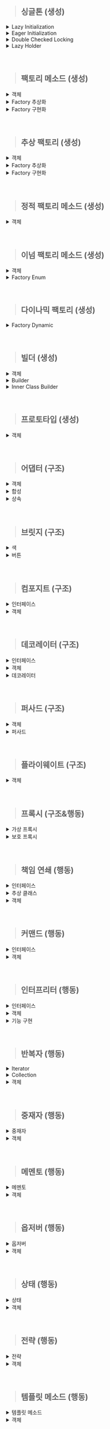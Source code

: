 
> ## 싱글톤 (생성)

<details>
  <summary>Lazy Initialization</summary>

- 늦은 초기화.
- private 생성자 static 메소드를 사용한 가장 보편적인 방식.
- 멀티 스레드 환경에 취약함.
  - 이를 해결 하고자 synchronized 사용.
  - 동기화로 인한 성능 저하 발생.

  ```java
  public class creational.singletone.LazyInitialization {
  
      private static creational.singletone.LazyInitialization instance;
  
      private creational.singletone.LazyInitialization() {
      }
  
      // 동기화 문제 해결을 위한 synchronized
      public static synchronized creational.singletone.LazyInitialization getInstance() {
          if (instance == null) {
              instance = new creational.singletone.LazyInitialization();
          }
  
          return instance;
      }
  }
  ```
</details>

<details>
  <summary>Eager Initialization</summary>

- 이른 초기화.
- 늦은 초기화에서 발생하는 동기화 성능 문제를 해결한 방법.
- static 인스턴스를 미리 생성하여 하나의 인스턴스만 생기도록 보장.
  - 인스턴스를 사용하지 않을 경우 메모리 낭비됨.

  ```java
  public class creational.singletone.EagerInaitialization {
      private static creational.singletone.EagerInaitialization instance = new creational.singletone.EagerInaitialization();
  
      private creational.singletone.EagerInaitialization() {
      }
  
      public static creational.singletone.EagerInaitialization getInstance() {
          return instance;
      }
  }
  ```
</details>

<details>
  <summary>Double Checked Locking</summary>

- volatile 키워드 사용하는 방식.
  - volatile 키워드는 자바 변수를 Main Memory 저장 함.
  - 멀티 스레드 환경에서는 하나의 스레드만 읽기/쓰기 가능 하고 나머지 스레드는 read 가능 하여 최신값 보장.
  - 변수 값을 읽을 때 CPU Cache에 저장된 값이 아닌 Main Memory에서 읽음.
    - 멀티 스레드일 경우 각각의 스레드는 CPU Cache에 저장된 각각의 값을 사용하므로 값의 불일치가 발생함.
- 늦은 초기화와 유사함.
- synchronized 키워드가 메소드 내부에 있음.
  - 메소드를 호출 할 때마다 동기화 걸리지 않아 좀 더 효율적.
  - 인스턴스를 필요로 하는 시점에 만들 수 있음.
- Java 1.5 이상만 가능.

  ```java
  public class creational.singletone.DoubleCheckedLocking {
      private volatile static creational.singletone.DoubleCheckedLocking instance;
  
      private creational.singletone.DoubleCheckedLocking(){}
  
      public static creational.singletone.DoubleCheckedLocking getInstance(){
          if (instance == null){
              synchronized (creational.singletone.DoubleCheckedLocking.class){
                  if(instance==null){
                      instance = new creational.singletone.DoubleCheckedLocking();
                  }
              }
          }
  
          return instance;
      }
  }
  ```
</details>

<details>
  <summary>Lazy Holder</summary>

- 현 시점 가장 완벽한 방법.
- inner class 특징인 호출 되기 전 참조 되지 않는 방식, static 특징인 한번만 호줄 하는 방식, final 키워드를 이용한 불변성 보장 등을 이용함.

  ```java
  public class creational.singletone.LazyHolder {
  
      private static class LazyHolderInner {
          private final static creational.singletone.LazyHolder INSTANCE = new creational.singletone.LazyHolder();
      }
  
      public static creational.singletone.LazyHolder getInstance() {
          return LazyHolderInner.INSTANCE;
      }
  }
  ```
</details>

<br/>
<br/>

> ## 팩토리 메소드 (생성)

<details>
  <summary>객체</summary>

- Drink가 부모, Coffee와 Tea는 자식 클래스.
- 해당 클래스들은 Factory의 부모 클래스는 아님.

  ```java
  package creational.factoryMethod;
  
  public class Drink {
  }
  ```

  ```java
  package creational.factoryMethod;
  
  public class Coffee extends Drink{
  }
  ```

  ```java
  package creational.factoryMethod;
  
  public class Tea extends Drink{
  }
  ```
</details>

<details>
  <summary>Factory 추상화</summary>

- 객체 생성 메소드만 가진 [인터페이스, 추상 클래스] 생성.

  ```java
  package creational.factoryMethod;
  
  public interface DrinkFactory {
      public Drink makeDrink();
  }
  ```

</details>

<details>
  <summary>Factory 구현화</summary>

- 부모를 상속 받은 서브 클래스 생성 또는 바로 기본 클래스 생성.

  ```java
  package creational.factoryMethod;
  
  public class DrinkFactoryImpl implements  DrinkFactory{
      @Override
      public Drink makeDrink() {
          return new Drink();
      }
  }
  ```

  ```java
  package creational.factoryMethod;
  
  public class CoffeeFactoryImpl implements DrinkFactory{
      @Override
      public Drink makeDrink() {
          System.out.println("makeCoffee");
          return new Coffee();
      }
  }
  ```

  ```java
  package creational.factoryMethod;
  
  public class TeaFactoryImpl implements DrinkFactory{
      @Override
      public Drink makeDrink() {
          System.out.println("makeTea");
          return new Tea();
      }
  }
  ```
</details>

<br/>
<br/>

> ## 추상 팩토리 (생성)

<details>
  <summary>객체</summary>

- 객체 집합 별 객체를 생성할 것임.
- 버거 세트가 객체 집합임. 매장별 각각 [햄버거, 음료수] 객체가 있음.

  ```java
  package creational.abstractFactory;
  
  public class BurgerKingHamburger implements Hamburger{
      public BurgerKingHamburger(){
          System.out.println("make BurgerKingHamburger");
      }
  }
  ```

  ```java
  package creational.abstractFactory;
  
  public class BurgerKingDrink implements Drink{
      public BurgerKingDrink(){
          System.out.println("make BurgerKingDrink");
      }
  }
  ```

  ```java
  package creational.abstractFactory;
  
  public class MacdonaldHamburger implements Hamburger{
      public MacdonaldHamburger(){
          System.out.println("make MacdonaldHamburger");
      }
  }
  ```

  ```java
  package creational.abstractFactory;
  
  public class MacdonaldDrink implements  Drink{
      public MacdonaldDrink(){
          System.out.println("make MacdonaldDrink");
      }
  }
  ```

  ```java
  package creational.abstractFactory;
  
  public class BurgerSet {
      private final Hamburger hamburger;
      private final Drink drink;
  
      public BurgerSet(Hamburger hamburger, Drink drink) {
          this.hamburger = hamburger;
          this.drink = drink;
      }
  
      public Hamburger getHamburger() {
          return hamburger;
      }
  
      public Drink getDrink() {
          return drink;
      }
  }
  ```


</details>

<details>
  <summary>Factory 추상화</summary>

- 굳이 따진다면 해당 팩토리는 버거 세트의 팩토리 메소드 패턴임.
- 타입 별 객체 집합 군 객체를 만드는 팩토리 이기 때문에 추상 팩토리라 할 수 있음.
- 결국 팩토리 메소드와 추상 팩토리는 서로 관계가 있음. 그렇다고 동일한 패턴은 아님.

  ```java
  package creational.abstractFactory;
  
  public interface BurgerSetFactory {
      public BurgerSet makeSet(String type);
  }
  ```

</details>

<details>
  <summary>Factory 구현화</summary>

- 실제 객체를 생성 하는 로직 구현.
- 타입별 버거 세트를 만들어서 반환함.

  ```java
  package creational.abstractFactory;
  
  public class BurgerSetFactoryImpl implements BurgerSetFactory{
      @Override
      public BurgerSet makeSet(String type) {
          BurgerSet burgerSet = null;
          switch (type){
              case "BurgerKing" -> burgerSet = new BurgerSet(new BurgerKingHamburger(), new BurgerKingDrink());
              case "Macdonald" -> burgerSet = new BurgerSet(new MacdonaldHamburger(), new MacdonaldDrink());
              default -> System.out.println("해당 버거 세트가 없음");
          }
          return burgerSet;
      }
  }
  ```
</details>

<br/>
<br/>

> ## 정적 팩토리 메소드 (생성)

<details>
  <summary>객체</summary>

- 객체 안에 객체를 반환하는 스태틱 메소드가 있음.

  ```java
  package creational.staticFactoryMethod;
  
  public class Drink {
      private Drink(){}
  
      public static Drink from(String msg){
          System.out.println("make Drink" + msg);
          return new Drink();
      }
  
      public static Drink of(String... msg){
          System.out.println("make Drink");
          for (String str :
                  msg) {
              System.out.println(str);
          }
          return new Drink();
      }
  
      public static Drink getInstance(){
          return new Drink();
      }
  
      public static Drink newInstance(){
          return new Drink();
      }
  
      public static String getString(){
          return "Drink";
      }
  
      public static String newString(){
          return "Drink";
      }
  }
  ```
</details>

<br/>
<br/>

> ## 이넘 팩토리 메소드 (생성)
<details>
  <summary>객체</summary>

- 음식을 상속받은 음료수와 햄버거.

  ```java
  package creational.enumFactoryMethod;
  
  public interface Food {
  }
  ```
  ```java
  package creational.enumFactoryMethod;
  
  public class Drink implements Food{
      public Drink(){
          System.out.println("make Drink");
      }
  }
  ```
  ```java
  package creational.enumFactoryMethod;
  
  public class Hamburger implements Food{
      public Hamburger(){
          System.out.println("make Hamburger");
      }
  }
  ```

</details>

<details>
  <summary>Factory Enum</summary>

- Enum 상수로 음료수, 햄버거 생성.
- 추상 메소드를 만들어 모든 상수에서 구현하도록 강제함.

  ```java
  package creational.enumFactoryMethod;
  
  public enum EnumFoodFactory {
      DRINK("음료수"){
        public Food createFood(){
            return new Drink();
        }
      },
      HAMBURGER("햄버거") {
          public Food createFood(){
              return new Hamburger();
          }
      };
  
      private final String name;
  
      EnumFoodFactory(String name) {
          this.name = name;
      }
      String getName(){
          return this.name;
      }
  
      // 추상 메소드. 모든 상수에서 구현 해야 함.
      abstract Food createFood();
  }
  ```
</details>


<br/>
<br/>


> ## 다이나믹 팩토리 (생성)

<details>
  <summary>Factory Dynamic</summary>

- 객체는 Enum Factory에서 사용한 객체 재사용함.
- 예외 처리가 중요함.

  ```java
  package creational.dynamicFactory;
  
  import creational.enumFactoryMethod.Drink;
  import creational.enumFactoryMethod.Food;
  import creational.enumFactoryMethod.Hamburger;
  
  import java.lang.reflect.Constructor;
  import java.lang.reflect.InvocationTargetException;
  import java.util.HashMap;
  import java.util.Map;
  
  public class DynamicFactory {
      // 클래스를 넣을 Map
      private static final Map<String, Class<? extends Food>> registerTypes = new HashMap<>();
  
      // map에 기본적으로 들어가는 클래스
      static {
          registerTypes.put("Hamburger", Hamburger.class);
          registerTypes.put("Drink", Drink.class);
      }
  
      // 이후 개발 도중 추가해야 되는 클래스가 생긴 경우 사용
      public static void setRegisterTypes(String type, Class<? extends Food> cls){
          registerTypes.put(type, cls);
      }
  
      private static Food getFood(String type) throws NoSuchMethodException, InvocationTargetException, InstantiationException, IllegalAccessException {
          // 해당 타입의 클래스 가져오기
          Class<?> cls = registerTypes.get(type);
  
          if(cls == null){
              throw new RuntimeException();
          }
  
          // 해당 클래스에서 생성자 가져오기
          Constructor<?> foodConstructor = cls.getDeclaredConstructor();
  
          // Reflection API를 통해 인스턴스 만들고 업캐스팅
          return (Food) foodConstructor.newInstance();
      }
  
      public static Food createFood(String type){
          Food food = null;
  
          try {
              food = getFood(type);
          } catch (NoSuchMethodException | InvocationTargetException | InstantiationException | IllegalAccessException | RuntimeException e) {
              System.err.println("해당 음식이 없습니다.");
          }
          return food;
      }
  
  }
  ```
</details>


<br/>
<br/>

> ## 빌더 (생성)

<details>
  <summary>객체</summary>

- 음료수.
- 객체 안에 빌더 처럼 메소드를 구현할 순 있으나, 빌더 패턴은 아니고 단순 Setter임.
- 생성자를 private 하게 만들 수 없음.

```java
package creational.builder;

public class Drink {
  private String name;
  private String size;
  private String price;

// 해당 로직은 setter와 다를바 없으며 불변성을 보장하지 못함. creational.builder 패턴이라 보기 힘듬.
//    public Drink name(String name){
//        this.name = name;
//        return this;
//    }
//
//    public Drink size(String size){
//        this.size = size;
//        return this;
//    }
//
//    public Drink price(String price){
//        this.price = price;
//        return this;
//    }

  public Drink(String name, String size, String price) {
    this.name = name;
    this.size = size;
    this.price = price;
  }

  @Override
  public String toString() {
    return "Drink{" +
            "name='" + name + '\'' +
            ", size='" + size + '\'' +
            ", price='" + price + '\'' +
            '}';
  }
}
```

</details>

<details>
  <summary>Builder</summary>

- Drink 생성 역할을 하는 클래스.

```java
package creational.builder;

public class DrinkBuilder {
  private String name;
  private String size;
  private String price;

  public DrinkBuilder name(String name) {
    this.name = name;
    return this;
  }

  public DrinkBuilder size(String size) {
    this.size = size;
    return this;
  }

  public DrinkBuilder price(String price) {
    this.price = price;
    return this;
  }

  public Drink build() {
    return new Drink(this.name, this.size, this.price);
  }
}
```

</details>

<details>
  <summary>Inner Class Builder</summary>

- 객체의 생성자를 private 하게 만들 수 있음.

  ```java
  package creational.builder;
  
  public class Hamburger {
      private String name;
      private String size;
      private int price;
  
      public static class HamburgerBuilder{
          private String name;
          private String size;
          private int price;
  
          public HamburgerBuilder name(String name){
              this.name = name;
              return this;
          }
  
          public HamburgerBuilder size(String size){
              this.size = size;
              return this;
          }
  
          public HamburgerBuilder price(int price){
              this.price = price;
              return this;
          }
  
          public Hamburger build(){
              return new Hamburger(this.name, this.size, this.price);
          }
      }
  
      private Hamburger(String name, String size, int price) {
          this.name = name;
          this.size = size;
          this.price = price;
      }
  
      @Override
      public String toString() {
          return "Hamburger{" +
                  "name='" + name + '\'' +
                  ", size='" + size + '\'' +
                  ", price=" + price +
                  '}';
      }
  }
  ```

</details>

<br/>
<br/>

> ## 프로토타입 (생성)

<details>
  <summary>객체</summary>

- Cloneable 상속 받아 오버라이딩.
- 깊은 복사.

  ```java
  package creational.prototpye;
  
  import java.util.ArrayList;
  import java.util.List;
  
  public class Drink implements Cloneable {
      private List<Integer> list = new ArrayList<>();
  
      public Drink(List<Integer> list) {
          this.list = list;
      }
  
      @Override
      protected Object clone() throws CloneNotSupportedException {
          List<Integer> copyList = new ArrayList<>(list);
          return new Drink(copyList);
      }
  
      @Override
      public String toString() {
  
          return "Drink{" +
                  "list = " + System.identityHashCode(list) + list +
                  '}';
      }
  }
  ```
</details>

<br/>
<br/>

> ## 어댑터 (구조)

<details>
  <summary>객체</summary>

- 시동 on/off 기능이 있는 자동차 클래스.
- fly 기능이 있는 날개 인터페이스.

  ```java
  package structural;
  
  public class Car {
  
      public Car(){
          System.out.println("make Car");
      }
  
      public void start(){
          System.out.println("시동 걸기");
      }
  
      public void end(){
          System.out.println("시동 끄기");
      }
  }
  ```
  ```java
  package structural.adaptor;
  
  public interface Wing {
      public void fly();
  }
  ```

</details>

<details>
  <summary>합성</summary>

- 멤버 변수로 기존 클래스를 가짐.
- 추가 기능 인터페이스 상속받음.

  ```java
  package structural.adaptor;
  
  import structural.Car;
  
  public class FlyCar1 implements Wing{
      private Car car;
  
      public FlyCar1(Car car){
          this.car = car;
          System.out.println("make FlyCar1");
      }
  
      public void start(){
          car.start();
      }
  
      public void end(){
          car.end();
      }
  
      @Override
      public void fly() {
          System.out.println("날기");
      }
  }
  ```

</details>

<details>
  <summary>상속</summary>

- 기존 클래스를 상속 받음.
- 추가 기능 인터페이스를 상속 받음.

  ```java
  package structural.adaptor;
  
  import structural.Car;
  
  public class FlyCar2 extends Car implements Wing {
  
      public FlyCar2(){
          System.out.println("make FlyCar2");
      }
  
      @Override
      public void fly() {
          System.out.println("날기");
      }
  }
  ```
</details>

<br/>
<br/>

> ## 브릿지 (구조)

<details>
  <summary>색</summary>

- 색은 버튼의 특징중 하나.
- 버튼이 Color 인터페이스를 바로 상속 받아도 되며 일반적으로 상속을 추천함.
- 해당 예시는 상속이 아닌 사용을 이용한 방법을 이용함.
- interface가 브릿지 역할.

  ```java
  package structural.bridge;
  
  public interface Color {
      public void getColor();
  }
  
  ```
  ```java
  package structural.bridge;
  
  public class Red implements Color{
      @Override
      public void getColor() {
          System.out.println("Red");
      }
  }
  
  ```
  ```java
  package structural.bridge;
  
  public class Blue implements Color{
      @Override
      public void getColor() {
          System.out.println("Blue");
      }
  }
  
  ```
</details>

<details>
  <summary>버튼</summary>

- 버튼을 종류에 따라 객체로 만들 수 있음.
- 만약, 기능별 인터페이스를 따로 구현한다면 아래 예시처럼 Start, End 객체를 각각 만들 필요가 없다.
- 여러 상황을 보여주고자 abstract class를 사용했으며 이를 상속 받는 예시임.
- 즉, 기능은 상속을 이용하였고 특징은 사용을 이용하였다 볼 수 있음.
- abstract class가 브릿지 역할.

  ```java
  package structural.bridge;
  
  public abstract class Button {
      Color color;
  
      protected Button(Color color){
          this.color = color;
      }
  
      public abstract void action();
  }
  ```
  ```java
  package structural.bridge;
  
  public class StartButton extends Button{
  
      public StartButton(Color color) {
          super(color);
      }
  
      @Override
      public void action() {
          System.out.println("Start!!!");
      }
  }
  ```
  ```java
  package structural.bridge;
  
  public class EndButton extends Button{
      public EndButton(Color color) {
          super(color);
      }
  
      @Override
      public void action() {
          System.out.println("End!!!");
      }
  }
  ```

</details>

<br/>
<br/>

> ## 컴포지트 (구조)

<details>
  <summary>인터페이스</summary>

- 공통적인 부분을 추상화.
- Item이 최상위 공통 부분이며, Box는 상위 공통 부분임.

  ```java
  package structural.composite;
  
  public interface Item {
      int getPrice();
      String getName();
  }
  ```
  
  ```java
  package structural.composite;
  
  public interface Box  extends Item{
      void addItem(Item item);
      void removeItem(Item item);
      int getAllPrice();
      String getItems();
  }
  ```
</details>

<details>
  <summary>객체</summary>

- 상자 안에 상자 혹은 아이템이 들어갈 수 있음.
  - List는 최상위 인터페이스 Item을 받을 수 있게 만들었음.

  ```java
  package structural.composite;
  
  public class NormalItem implements Item{
      private String name;
      private int price;
  
      public NormalItem(String name, int price) {
          this.name = name;
          this.price = price;
      }
  
      @Override
      public int getPrice() {
          return this.price;
      }
  
      @Override
      public String getName() {
          return this.name;
      }
  }
  ```

  ```java
  package structural.composite;
  
  import java.util.ArrayList;
  import java.util.List;
  import java.util.stream.Collectors;
  
  public class NormalBox implements Box {
      private final List<Item> list;
      private String name;
      private int price;
  
      public NormalBox(String name, int price) {
          this.name = name;
          this.price = price;
          this.list = new ArrayList<>();
      }
  
      @Override
      public void addItem(Item item) {
          list.add(item);
      }
  
      @Override
      public void removeItem(Item item) {
          list.remove(item);
      }
  
      @Override
      public int getAllPrice() {
          return list.stream()
                  .mapToInt(item -> item instanceof Box box ? box.getAllPrice() + item.getPrice() : item.getPrice())
                  .sum();
      }
  
      @Override
      public int getPrice() {
          return this.price;
      }
  
      @Override
      public String getName() {
          return this.name;
      }
  
      @Override
      public String getItems() {
          return getName() + " = { " + list.stream().map(item -> item instanceof Box box ? box.getItems() : item.getName()).collect(Collectors.joining(", ")) + " }";
      }
  }
  ```

</details>

<br/>
<br/>

> ## 데코레이터 (구조)

<details>
  <summary>인터페이스</summary>

- 햄버거가 가지는 기본 기능을 추상화.

  ```java
  package structural.decorator;
  
  public interface Hamburger {
      public String getName();
  }
  ```

</details>

<details>
  <summary>객체</summary>

- 기본 햄버거 객체.

  ```java
  package structural.decorator;
  
  public class BasicHamBurger implements Hamburger{
      @Override
      public String getName() {
          return "햄버거";
      }
  }
  
  ```

</details>

<details>
  <summary>데코레이터</summary>

- 토핑. 즉, 데코레이터 하려는 특징 또는 기능임. 
- 해당 패턴을 통해 기존 객체에 기능 또는 특징을 더해 새로운 객체로 반환한다.
- 해당 코드는 완전 새로운 객체가 됨. 기존 객체를 사용할 수는 없을 듯 하다.
- 결국, 클래스를 만들어야 하는건 동일하나, 종류별로 모두 만들 필요는 없다.
  - ex) 불고기 불고기 햄버거, 불고기 치즈 햄버거 등 객체 클래스는 불필요.
- 굳이 추상 클래스로 만들 필요는 없을 것 같기도 하다.

  ```java
  package structural.decorator;
  
  public abstract class HamburgerDecorator implements Hamburger{
      private Hamburger hamburger;
  
      public HamburgerDecorator(Hamburger hamburger) {
          this.hamburger = hamburger;
      }
  
      @Override
      public String getName() {
          return hamburger.getName();
      }
  }
  
  ```

  ```java
  package structural.decorator;
  
  public class CheeseDecorator extends HamburgerDecorator{
      public CheeseDecorator(Hamburger hamburger) {
          super(hamburger);
      }
  
      @Override
      public String getName() {
          return "치즈 " + super.getName();
      }
  }
  
  ```

  ```java
  package structural.decorator;
  
  public class BulgogiDecorator extends HamburgerDecorator{
      public BulgogiDecorator(Hamburger hamburger) {
          super(hamburger);
      }
  
      @Override
      public String getName() {
          return "불고기 " + super.getName();
      }
  }
  
  ```

</details>

<br/>
<br/>

> ## 퍼사드 (구조)

<details>
  <summary>객체</summary>

- 필요한 객체들. (사람, 피자, TV)
- 각 객체 별 기능이 있음.

  ```java
  package structural.facade;
  
  public class Person {
      public void move(){
          System.out.println("움직인다");
      }
  
      public void watch(){
          System.out.println("본다");
      }
  }
  ```

  ```java
  package structural.facade;
  
  public class Pizza {
      public void addTopping(){
          System.out.println("토핑 추가");
      }
  
  }
  ```
  
  ```java
  package structural.facade;
  
  public class Tv {
      public void ON(){
          System.out.println("전원 ON");
      }
  }
  ```

</details>

<details>
  <summary>퍼사드</summary>

- 하나의 기능을 위해 필요한 서브 클래스의 기능을 가져와 구현함.
- 따로 자신만의 기능을 구현하지는 않고 서브 클래스의 기능을 호출하는 용도.

  ```java
  package structural.facade;
  
  public class Facade {
      public void action(){
          Person person = new Person();
          Tv tv = new Tv();
          Pizza pizza = new Pizza();
  
          person.move();
          pizza.addTopping();
          person.move();
          tv.ON();
          person.watch();
      }
  }
  
  ```

</details>

<br/>
<br/>

> ## 플라이웨이트 (구조)

<details>
  <summary>객체</summary>

- 먼저 불변인 공통 부분을 따로 빼서 클래스로 만듬. (Model)
- Model의 특성이 동일한지 아닌지 판단하기 위해 Factory에서 고유 키값 부여. (Map 변수 이용, FlyWeightFactory 라고도 불림)
- 해당 Model이 있으면 불러오고 없으면 새로 만듬. 이후 만들어진 Model을 실제 객체의 공통 변수에 넣어줌. (Tree)

  ```java
  package structural.flyweight;
  
  import java.util.HashMap;
  import java.util.Map;
  
  public class Model {
      String type;
  
      private Model(String type) {
          this.type = type;
      }
  
      public static class Factory {
          private static final Map<String, Model> cache = new HashMap<>();
  
          public static Model getInstance(String type) {
              if (cache.containsKey(type)) {
                  System.out.print("[기존 나무 모델 가져오기] ");
                  return cache.get(type);
              } else {
                  Model model = new Model(type);
                  cache.put(type, model);
                  System.out.print("[새로운 나무 모델 생성하기] ");
                  return model;
              }
          }
      }
  }
  ```

  ```java
  package structural.flyweight;
  
  public class Tree {
      Model model;
      double x;
      double y;
  
      private Tree(Model model, double x, double y) {
          this.model = model;
          this.x = x;
          this.y = y;
      }
  
      public static class Factory {
          public static Tree getInstance(String type) {
              Model model = Model.Factory.getInstance(type);
              double x = Math.random() * 10000;
              double y = Math.random() * 10000;
  
              System.out.println(type + "의 좌표: x=" + x + ", y=" + y);
              return new Tree(model, x, y);
          }
      }
  }
  ```

</details>

<br/>
<br/>


> ## 프록시 (구조&행동)

<details>
  <summary>가상 프록시</summary>

- 프록시 객체와 실제 객체의 인터페이스를 동일하게 둠.
- 프록시에서 객체의 메소드를 호출하도록 설계.
- 실제 객체가 생성되지 않았음에도 프록시 객체를 통해 로직 넘어감.

  ```java
  package structural.proxy;
  
  interface Image {
      public void showImage();
  
  }
  ```

  ```java
  package structural.proxy;
  
  public class HighImage implements Image{
      String path;
  
      public HighImage(String path) {
          System.out.println(path + " 경로의 이미지 로딩");
          this.path = path;
      }
  
  
      @Override
      public void showImage() {
          System.out.println(path+ " 경로의 이미지 출력");
      }
  }
  
  ```

  ```java
  package structural.proxy;
  
  public class VirtualProxy implements Image {
      String path;
  
  
      public VirtualProxy(String path) {
          this.path = path;
          System.out.println(path +" 경로의 프록시 생성");
      }
  
      @Override
      public void showImage() {
          HighImage highImage = new HighImage(this.path);
          highImage.showImage();
      }
  }
  ```

</details>

<details>
  <summary>보호 프록시</summary>

- 가상 프록시에 권한을 추가한 것.
- 가상 프록시랑 별 차이가 없다.

  ```java
  package structural.proxy;
  
  public class ProtectiveProxy implements Image{
      String path;
      String authority;
  
      public ProtectiveProxy(String path, String authority) {
          this.path = path;
          this.authority = authority;
          System.out.println("["+path +" 경로, "+authority+"사용자] 프록시 생성");
      }
  
      @Override
      public void showImage() {
          if(this.authority.equals("관리자")){
              System.out.println("관리자 접근");
              HighImage highImage = new HighImage(this.path);
              highImage.showImage();
          }else {
              System.out.println(this.authority + "는 접근할 수 없습니다.");
          }
      }
  }
  ```
</details>


<br/>
<br/>

> ## 책임 연쇄 (행동)

<details>
  <summary>인터페이스</summary>

- Handler가 가지는 기본적인 기능을 포함하고 있음.
- 책임질 다음 Handler Setter와 해당 프로세스에서 진행할 기능 구현을 강제해야 함.

```java
package behavioral.chainOfResponsibility;

public interface Handler {
    void setNextHandler(Handler handler);
    void process(String authority);
}
```

</details>


<details>
  <summary>추상 클래스</summary>

- 해당 추상 클래스는 굳이 없어도 됨.
- 바로 객체에 인터페이스를 상속 받도록 하는게 일반적.
- 해당 예시는 기능적으로 좀더 세분화 해보고자 작성함.

  ```java
  package behavioral.chainOfResponsibility;
  
  public abstract class LoginHandler implements Handler{
  
      Handler handler;
  
      @Override
      public void setNextHandler(Handler handler) {
          this.handler = handler;
      }
  
      @Override
      public void process(String authority) {
          try{
              this.handler.process(authority);
          }catch (Exception e){
              System.out.println("로그인 실패");
          }
      }
  }
  
  ```

</details>


<details>
  <summary>객체</summary>

- 각자의 객체가 process를 자신 만의 기능을 넣어 구현해야함.

```java
package behavioral.chainOfResponsibility;

public class Admin extends LoginHandler {

    @Override
    public void process(String authority) {
        if ("Admin".equals(authority)) {
            System.out.println("관리자 로그인 완료");
        } else {
            super.process(authority);
        }
    }
}
```

```java
package behavioral.chainOfResponsibility;

public class User extends LoginHandler{
    @Override
    public void process(String authority) {
        if("User".equals(authority)){
            System.out.println("사용자 로그인 완료");
        }else {
            super.process(authority);
        }
    }
}
```

</details>

<br/>
<br/>

> ## 커맨드 (행동)

<details>
  <summary>인터페이스</summary>

- 책임 연쇄와 비슷함.
- 기본 기능을 추상화.

  ```java
  package behavioral.command;
  
  public interface Command {
      void run();
  }
  ```

</details>

<details>
  <summary>객체</summary>

- command를 상속받은 객체와 이를 매개 변수로 받을 수 있는 객체.

  ```java
  package behavioral.command;
  
  public class HeaterCommand implements Command{
      @Override
      public void run() {
          System.out.println("히터 ON");
      }
  }
  ```

  ```java
  package behavioral.command;
  
  public class LampCommand implements Command{
      @Override
      public void run() {
          System.out.println("램프 ON");
      }
  }
  ```
  
  ```java
  package behavioral.command;
  
  public class Button {
      private Command command;
  
      public void setCommand(Command command) {
          this.command = command;
      }
  
      public void action(){
          command.run();
      }
  }
  ```

</details>

<br/>
<br/>

> ## 인터프리터 (행동)

<details>
  <summary>인터페이스</summary>

- 예제로 사칙연산 계산기를 만들 예정.
- 패턴 개념은 어렵지 않으나 기능 구현 과정이 어려움.

  ```java
  package behavioral.interpreter;
  
  public interface Expression {
      double interpret();
  }
  ```

</details>

<details>
  <summary>객체</summary>

- 사칙연산자 식에는 크게 두개의 객체가 존재한다 볼 수 있음.
- 하나는 피연산자, 다른 하나는 연산자.
- 연산자는 총 4개만 각각의 객체로 구현함.
- 동일안 인터페이스를 상속 받아 피연산자, 연산자 구분 없이 일단 하나의 stack으로 관리할 수 있음.

  ```java
  package behavioral.interpreter;
  
  public class Number implements Expression{
      private double value;
  
      public Number(double value) {
          this.value = value;
      }
  
      @Override
      public double interpret() {
          return value;
      }
  }
  ```

  ```java
  package behavioral.interpreter;
  
  public class Addition implements Expression{
  
      private Expression leftOperand;
      private Expression rightOperand;
  
  
      public Addition(Expression leftOperand, Expression rightOperand) {
          this.leftOperand = leftOperand;
          this.rightOperand = rightOperand;
      }
  
      @Override
      public double interpret() {
          return leftOperand.interpret() + rightOperand.interpret();
      }
  }
  ```

  ```java
  package behavioral.interpreter;
  
  public class Subtraction implements Expression{
      private Expression leftOperand;
      private Expression rightOperand;
  
      public Subtraction(Expression leftOperand, Expression rightOperand) {
          this.leftOperand = leftOperand;
          this.rightOperand = rightOperand;
      }
  
      @Override
      public double interpret() {
          return leftOperand.interpret() - rightOperand.interpret();
      }
  }
  ```

  ```java
  package behavioral.interpreter;
  
  public class Multiplication implements Expression{
  
      private Expression leftOperand;
      private Expression rightOperand;
  
      public Multiplication(Expression leftOperand, Expression rightOperand) {
          this.leftOperand = leftOperand;
          this.rightOperand = rightOperand;
      }
  
      @Override
      public double interpret() {
          return leftOperand.interpret() * rightOperand.interpret();
      }
  }
  ```

  ```java
  package behavioral.interpreter;
  
  public class Division implements Expression {
      private Expression leftOperand;
      private Expression rightOperand;
  
      public Division(Expression leftOperand, Expression rightOperand) {
          this.leftOperand = leftOperand;
          this.rightOperand = rightOperand;
      }
  
      @Override
      public double interpret() {
          if (rightOperand.interpret() == 0) {
              throw new ArithmeticException("Division by zero");
          }
          return leftOperand.interpret() / rightOperand.interpret();
      }
  }
  ```

</details>

<details>
  <summary>기능 구현</summary>

- 사칙연산자는 패턴과 상관 없이 추가적인 기능 구현이 필요하여 추가하였음.
- 가끔 코딩 테스트에 사칙연산을 구현하는 문제가 나오니 숙지하면 좋을 듯 함.

```java
package behavioral.interpreter;

import java.util.Scanner;
import java.util.Stack;

public class Main {
    public static void main(String[] args) {
        Scanner scanner = new Scanner(System.in);

        System.out.println("사칙연산 표현식을 입력하세요:");
        String userInput = scanner.nextLine();

        Expression expression = buildExpression(userInput);

        try {
            double result = expression.interpret();
            System.out.println("결과: " + result);
        } catch (Exception e) {
            System.out.println("오류 발생: " + e.getMessage());
        }
    }

    private static Expression buildExpression(String userInput) {
        String[] tokens = userInput.split(" ");
        Stack<Expression> expressionStack = new Stack<>();
        Stack<String> operatorStack = new Stack<>();

        for (String token : tokens) {
            if (isNumeric(token)) {
                expressionStack.push(new Number(Double.parseDouble(token)));
            } else if ("+-*/".contains(token)) {
                while (!operatorStack.isEmpty() && hasPrecedence(token, operatorStack.peek())) {
                    String topOperator = operatorStack.pop();
                    Expression rightOperand = expressionStack.pop();
                    Expression leftOperand = expressionStack.pop();
                    expressionStack.push(createOperatorExpression(leftOperand, rightOperand, topOperator));
                }
                operatorStack.push(token);
            } else {
                throw new IllegalArgumentException("잘못된 표현식입니다: " + token);
            }
        }

        while (!operatorStack.isEmpty()) {
            String topOperator = operatorStack.pop();
            Expression rightOperand = expressionStack.pop();
            Expression leftOperand = expressionStack.pop();
            expressionStack.push(createOperatorExpression(leftOperand, rightOperand, topOperator));
        }

        if (expressionStack.size() == 1) {
            return expressionStack.pop();
        } else {
            throw new IllegalArgumentException("잘못된 표현식입니다.");
        }
    }

    private static Expression createOperatorExpression(Expression left, Expression right, String operator) {
        return switch (operator) {
            case "+" -> new Addition(left, right);
            case "-" -> new Subtraction(left, right);
            case "*" -> new Multiplication(left, right);
            case "/" -> new Division(left, right);
            default -> throw new IllegalArgumentException("지원되지 않는 연산자입니다: " + operator);
        };
    }

    private static boolean isNumeric(String str) {
        try {
            Double.parseDouble(str);
            return true;
        } catch (NumberFormatException e) {
            return false;
        }
    }

    private static boolean hasPrecedence(String op1, String op2) {
        return (!op1.equals("*") && !op1.equals("/")) || (!op2.equals("+") && !op2.equals("-"));
    }

}
```

</details>

<br/>
<br/>

> ## 반복자 (행동)

<details>
  <summary>Iterator</summary>

- 저장소에서 넘어온 배열을 실질적으로 접근할 수 있게 해주는 역할.
- 공통 코드를 만들어 재사용.

  ```java
  package behavioral.iterator;
  
  public interface Iterator {
      boolean hasNext();
      Object next();
  }
  ```

  ```java
  package behavioral.iterator;
  
  public class HamburgerIterator implements Iterator{
      Hamburger[] arr;
      private int index = 0;
  
      public HamburgerIterator(Hamburger[] arr) {
          this.arr = arr;
      }
  
      @Override
      public boolean hasNext() {
          return index < arr.length;
      }
  
      @Override
      public Hamburger next() {
          return arr[index++];
      }
  }
  ```

</details>

<details>
  <summary>Collection</summary>

- 여러 객체를 저장하기 위한 저장소.
- 저장소에 저장된 배열을 Iterator에 넘기는 역할.

  ```java
  package behavioral.iterator;
  
  public interface Collection {
      Iterator iterator();
  }
  
  ```
  
  ```java
  package behavioral.iterator;
  
  public class HamburgerCollection implements Collection{
      Hamburger[] arr;
      private int index;
  
      public HamburgerCollection(int size) {
          this.arr = new Hamburger[size];
      }
  
      public void add(Hamburger hamburger){
          if(index<arr.length){
              arr[index++] = hamburger;
          }
      }
  
      @Override
      public Iterator iterator() {
          return new HamburgerIterator(this.arr);
      }
  
  }
  ```


</details>

<details>
  <summary>객체</summary>

- 저장소에 담으려는 객체.

  ```java
  package behavioral.iterator;
  
  public class Hamburger {
      String name;
      int price;
  
      public Hamburger(String name, int price) {
          this.name = name;
          this.price = price;
      }
  
      @Override
      public String toString() {
          return "Hamburger{" +
                  "name='" + name + '\'' +
                  ", price=" + price +
                  '}';
      }
  }
  ```

</details>

<br/>
<br/>

> ## 중재자 (행동)

<details>
  <summary>중재자</summary>

- 해당 패턴을 작성하며 많은 고민을 하였음.
- 중재자는 객체간의 연결을 자신을 통해 연결할 수 있도록 도와주는 역할임.
- 이때, 중재자를 객체의 필드 값으로 넣어 구현할 것인지, 아니면 중재자에서 객체와 메시지를 전달 받아 구현할 것인지는 패턴과 상관없음.
- 중재자 패턴은 객체가 가지고 있어야 할 다른 객체들의 리스트를 대신 가지고 있는것이 이 패턴의 핵심일 뿐임. 기능을 어떻게 구현할 지는 알아서 판단 해야 함.
- 현재 예시는 중재자와 객체 클래스간의 의존도를 높이는 대신 기능 별로 구현한 것임.
  - 의존도가 발생하였기 때문에 중재자와 객체 클래스를 동시에 작성해야 함. 

  ```java
  package behavioral.mediator;
  
  public interface Mediator {
      void notice();
      void forwardRequest(String msg);
  }
  ```
  
  ```java
  package behavioral.mediator;
  
  import java.util.ArrayList;
  import java.util.List;
  
  public class ItemMediator implements Mediator {
  
      List<Adventurer> list = new ArrayList<>();
  
      public void addAdventurer(Adventurer adventurer) {
          list.add(adventurer);
      }
  
      public void forwardRequest(String msg) {
          notice();
          for (Adventurer adventurer : list
          ) {
              System.out.print(adventurer.getName()+"에게 전달 -> ");
              adventurer.receiveRequestToMediator(msg);
          }
      }
  
      @Override
      public void notice() {
          System.out.println("[중재인 요청 내역 전달]");
      }
  }
  ```
  
</details>

<details>
  <summary>객체</summary>

- 해당 객체는 모험가임. 중재인에게 요청을 전달하는 기능, 중재인에게 받은 메시지를 출력하는 기능이 있음.
- 앞서 말한 것처럼 두 개의 기능을 제거하고 중재인 클래스에서 Adventurer 객체를 받아 처리하면 의존성을 낮출수 있음.

  ```java
  package behavioral.mediator;
  
  import structural.facade.Person;
  
  public class Adventurer {
  
      private String name;
      private Mediator mediator;
  
  
      public Adventurer(String name) {
          this.name = name;
      }
  
      public String getName() {
          return name;
      }
  
      public void setMediator(ItemMediator mediator) {
          mediator.addAdventurer(this);
          this.mediator = mediator;
      }
  
      public void sendRequestToMediator(String msg) {
          mediator.forwardRequest(msg);
      }
  
      public void receiveRequestToMediator(String msg) {
          System.out.println("전달 받은 내용: " + msg);
      }
  
  }
  
  ```

</details>

<br/>
<br/>

> ## 메멘토 (행동)

<details>
  <summary>메멘토</summary>

- 정보를 따로 관리하기 위한 클래스.

  ```java
  package behavioral.memento;
  
  public class Memento {
      String job;
      int level;
  
      public Memento(String job, int level) {
          this.job = job;
          this.level = level;
      }
  }
  ```

</details>

<details>
  <summary>객체</summary>

- 기존 정보를 메멘토 클래스로 만드는 기능이 있음.

  ```java
  package behavioral.memento;
  
  public class Adventurer {
      String job;
      int level;
  
      public Adventurer(String job, int level) {
          this.job = job;
          this.level = level;
      }
  
      public Memento createMemento(){
          return new Memento(job, level);
      }
  
      public void setInfo(Memento memento){
          this.job = memento.job;
          this.level = memento.level;
      }
  
      @Override
      public String toString() {
          return "Adventurer{" +
                  "job='" + job + '\'' +
                  ", level=" + level +
                  '}';
      }
  }
  ```

</details>


<br/>
<br/>

> ## 옵저버 (행동)

<details>
  <summary>옵저버</summary>

- 관찰자 객체임.
- 관찰중인 객체가 알림을 보낼경우 어떤 기능을 수행할지 미리 정하면 됨. 굳이 없어도 되긴 하지만 알림을 받는다는 행위 자체가 목적이 있기 때문에 관련 기능이 있을 것임.

  ```java
  package behavioral.observer;
  
  public interface Observer {
      void receiveNotice(String msg);
  }
  ```

  ```java
  package behavioral.observer;
  
  public class Adventurer implements Observer{
      private String name;
  
      public Adventurer(String name) {
          this.name = name;
      }
  
      @Override
      public void receiveNotice(String msg) {
          System.out.println(name +"님 알람이 도착했습니다. 내용: "+ msg);
      }
  }
  
  ```

</details>


<details>
  <summary>객체</summary>

- 관찰의 대상이 되는 객체.
- 기본적으로 옵저버 등록, 삭제, 알림 보내기 기능이 있어야 함.
- 관찰 대상이 되는 객체는 Subject 라는 인터페이스를 상속 받는게 일반적임.

  ```java
  package behavioral.observer;
  
  public interface Subject {
      void registerObserver(Observer observer);
      void removeObserver(Observer observer);
      void sendNotice(String msg);
  }
  
  ```

  ```java
  package behavioral.observer;
  
  import java.util.ArrayList;
  import java.util.List;
  
  public class Store implements Subject {
  
      private List<Observer> subscirbers = new ArrayList<>();
  
      @Override
      public void registerObserver(Observer observer) {
          subscirbers.add(observer);
      }
  
      @Override
      public void removeObserver(Observer observer) {
          subscirbers.remove(observer);
      }
  
      @Override
      public void sendNotice(String msg) {
          System.out.println("[구독자 메시지 전달 시작]");
          for (Observer o :
                  subscirbers) {
              o.receiveNotice(msg);
          }
      }
  }
  ```

</details>

<br/>
<br/>


> ## 상태 (행동)

<details>
  <summary>상태</summary>

- 상태 관리를 위한 통합 인터페이스가 있음.
- 해당 상태 인터페이스는 결국 하나의 객체 상태를 뜻하는 것임. 따라서 대상 객체와 의존 관계를 가질 수 밖에 없음.
- 결국 인터페이스와 해당 객체 클래스를 동시에 만들어야 함.

```java
package behavioral.state;

public interface PowerState {
  void powerButtonPush(Laptop laptop);
  void typeButtonPush();
}
```

```java
package behavioral.state;

public class OnState implements PowerState {

    private OnState() {
    }

    private static class SingleInstanceHolder {
        private static final OnState INSTANCE = new OnState();
    }

    public static OnState getInstance() {
        return SingleInstanceHolder.INSTANCE;
    }

    @Override
    public void powerButtonPush(Laptop laptop) {
        System.out.println("노트북 전원 OFF");
        laptop.setPowerState(OffState.getInstance());
    }

    @Override
    public void typeButtonPush() {
        System.out.println("타자 입력");
    }

    @Override
    public String toString() {
        return "전원 상태 ON";
    }
}
```

```java
package behavioral.state;

public class OffState implements PowerState {
    private OffState() {
    }

    private static class SingleInstanceHolder {
        private static final OffState INSTANCE = new OffState();
    }

    public static OffState getInstance() {
        return OffState.SingleInstanceHolder.INSTANCE;
    }

    @Override
    public void powerButtonPush(Laptop laptop) {
        System.out.println("노트북 전원 ON");
        laptop.setPowerState(OnState.getInstance());
    }

    @Override
    public void typeButtonPush() {
        System.out.println("무반응");
    }

    @Override
    public String toString() {
        return "전원 상태 OFF";
    }
}
```

</details>

<details>
  <summary>객체</summary>

- 인터페이스와 동시에 구현해야 함. 자기 자신을 주어야 하기 때문임.

```java
package behavioral.state;

public class Laptop {
    private PowerState powerState;

    public Laptop() {
        this.powerState = OffState.getInstance();
    }

    public void setPowerState(PowerState powerState) {
        this.powerState = powerState;
    }

    public void powerButtonPush(){
        powerState.powerButtonPush(this);
    }

    public void typeButtonPush(){
        powerState.typeButtonPush();
    }

    void currentStatePrint(){
        System.out.println(powerState.toString());
    }

}
```

</details>

<br/>
<br/>

> ## 전략 (행동)

<details>
  <summary>전략</summary>

- 행동 패턴과 아주 유사함.
- 알고리즘을 싱글톤으로 만드는게 좋아보임.

  ```java
  package behavioral.strategy;
  
  public interface Skill {
      public void active();
  }
  ```

  ```java
  package behavioral.strategy;
  
  public class Fence implements Skill{
      @Override
      public void active() {
          System.out.println("검술 발동");
      }
  }
  ```

  ```java
  package behavioral.strategy;
  
  public class Magic implements Skill{
      @Override
      public void active() {
          System.out.println("마법 발동");
      }
  }
  ```

</details>

<details>
  <summary>객체</summary>

- 전략을 이용하는 객체.

  ```java
  package behavioral.strategy;
  
  public class Adventurer {
      private Skill skill;
  
      public void setSkill(Skill skill) {
          this.skill = skill;
      }
  
      public void useSkill(){
          skill.active();
      }
  }
  ```

</details>

<br/>
<br/>


> ## 템플릿 메소드 (행동)

<details>
  <summary>템플릿 메소드</summary>

- 공통 기능을 구현해야 하기 때문에 abstract class를 사용한다.
- 공통 기능을 구현한 메소드는 오버라이딩 못하도록 final로 만든다.
- 이때 구현해야 하는 추가 기능은 protected를 걸어준다. (할리우드 원칙 준수하였기에 action이 있는 것)

  ```java
  package behavioral.templeate;
  
  public abstract class Adventurer {
  
      public final void attack() {
          System.out.println("공격 전 준비 동작");
          action();
          System.out.println("공격 시작");
      }
  
      protected abstract void action();
  }
  ```

</details>

<details>
  <summary>객체</summary>

- 상속 받은 기능을 각 클래스에 맞게 구현.

 ```java
  package behavioral.templeate;
  
  public class Warrior extends Adventurer{
  
      @Override
      protected void action() {
          System.out.println("힘을 모은다.");
      }
  }
  ```

  ```java
  package behavioral.templeate;
  
  public class Wizard extends Adventurer{
  
      @Override
      protected void action() {
          System.out.println("마나를 모은다.");
      }
  }
  ```

</details>

<br/>
<br/>

